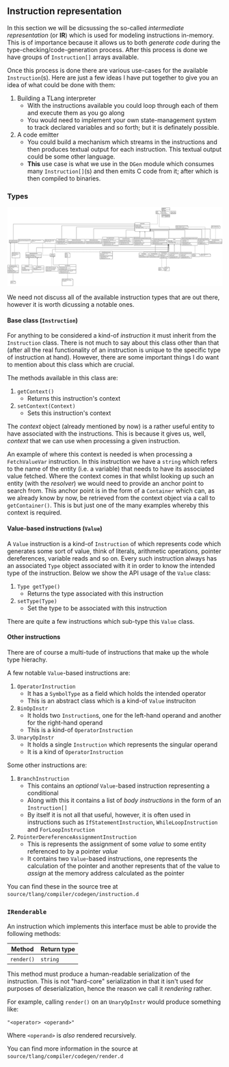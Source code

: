 ## Instruction representation

In this section we will be dicsussing the so-called _intermediate representation_ (or **IR**)
which is used for modeling instructions in-memory. This is of importance because it allows
us to both _generate code_ during the type-checking/code-generation process. After this process
is done we have groups of `Instruction[]` arrays available.

Once this process is done there are various use-cases for the available `Instruction`(s).
Here are just a few ideas I have put together to give you an idea of what could be done
with them:

1. Building a TLang interpreter
    * With the instructions available you could loop through each
    of them and execute them as you go along
    * You would need to implement your own state-management system
    to track declared variables and so forth; but it is definately
    possible.
2. A code emitter
    * You could build a mechanism which streams in the instructions
    and then produces textual output for each instruction. This
    textual output could be some other language.
    * **This** use case is what we use in the `DGen` module which
    consumes many `Instruction[]`(s) and then emits C code from
    it; after which is then compiled to binaries.

### Types

[![](docs/uml/Instruction_in_memory_IR.svg)](../../uml/Instruction_in_memory_IR.svg)

We need not discuss all of the available instruction types that are out
there, however it is worth dicussing a notable ones.

#### Base class (`Instruction`)

For anything to be considered a kind-of _instruction_ it must inherit
from the `Instruction` class. There is not much to say about this
class other than that (after all the real functionality of an
instruction is unique to the specific type of instruction at hand).
However, there are some important things I do want to mention
about this class which are crucial.

The methods available in this class are:

1. `getContext()`
    * Returns this instruction's context
2. `setContext(Context)`
    * Sets this instruction's context

The _context_ object (already mentioned by now) is a rather useful entity
to have associated with the instructions. This is because it gives us, well,
_context_ that we can use when processing a given instruction.

An example of where this context is needed is when processing a `FetchValueVar`
instruction. In this instruction we have a `string` which refers to the name
of the entity (i.e. a variable) that needs to have its associated value
fetched. Where the context comes in that whilst looking up such an entity
(with the _resolver_) we would need to provide an anchor point to search
from. This anchor point is in the form of a `Container` which can, as
we already know by now, be retrieved from the context object via a call
to `getContainer()`. This is but just one of the many examples whereby this
context is required.

#### Value-based instructions (`Value`)

A `Value` instruction is a kind-of `Instruction` of which represents code
which generates some sort of value, think of literals, arithmetic operations,
pointer dereferences, variable reads and so on. Every such instruction always
has an associated `Type` object associated with it in order to know the
intended type of the instruction. Below we show the API usage of the `Value`
class:

1. `Type getType()`
    * Returns the type associated with this instruction
2. `setType(Type)`
    * Set the type to be associated with this instruction

There are quite a few instructions which sub-type this `Value` class.

#### Other instructions

There are of course a multi-tude of instructions that make up
the whole type hierachy.

A few notable `Value`-based instructions are:

1. `OperatorInstruction`
    * It has a `SymbolType` as a field which holds the intended
    operator
    * This is an abstract class which is a kind-of `Value` instruciton
2. `BinOpInstr`
    * It holds two `Instruction`s, one for the left-hand operand
    and another for the right-hand operand
    * This is a kind-of `OperatorInstruction`
3. `UnaryOpInstr`
    * It holds a single `Instruction` which represents
    the singular operand
    * It is a kind of `OperatorInstruction`

Some other instructions are:

1. `BranchInstruction`
    * This contains an _optional_ `Value`-based instruction
    representing a conditional
    * Along with this it contains a list of _body instructions_
    in the form of an `Instruction[]`
    * By itself it is not all that useful, however, it is
    often used in instructions such as `IfStatementInstruction`,
    `WhileLoopInstruction` and `ForLoopInstruction`
2. `PointerDereferenceAssignmentInstruction`
    * This is represents the assignment of some _value_
    to some entity referenced to by a pointer _value_
    * It contains two `Value`-based instructions, one
    represents the calculation of the pointer and
    another represents that of the value to _assign_
    at the memory address calculated as the pointer

You can find these in the source tree at `source/tlang/compiler/codegen/instruction.d`

### `IRenderable`

An instruction which implements this interface must be able to
provide the following methods:

| Method                | Return type |
|-----------------------|-------------|
| `render()`            | `string`    |

This method must produce a human-readable serialization of the
instruction. This is not "hard-core" serialization in that it
isn't used for purposes of deserialization, hence the reason
we call it _rendering_ rather.

For example, calling `render()` on an `UnaryOpInstr` would produce
something like:

```
"<operator> <operand>"
```

Where `<operand>` is _also_ rendered recursively.

You can find more information in the source at `source/tlang/compiler/codegen/render.d`